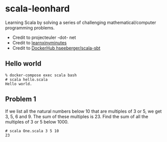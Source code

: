# scala-leonhard

Learning Scala by solving a series of challenging mathematical/computer programming problems.

* Credit to projecteuler -dot- net
* Credit to [learnxinyminutes](https://learnxinyminutes.com/)
* Credit to [DockerHub hseeberger/scala-sbt](https://hub.docker.com/r/hseeberger/scala-sbt/)


## Hello world

    % docker-compose exec scala bash
    # scala hello.scala
    Hello world.


## Problem 1

If we list all the natural numbers below 10 that are multiples of 3 or 5, we
get 3, 5, 6 and 9. The sum of these multiples is 23. Find the sum of all the
multiples of 3 or 5 below 1000.

    # scala One.scala 3 5 10
    23
